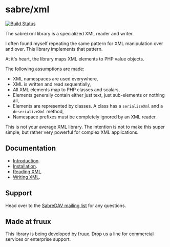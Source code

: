 sabre/xml
=========

[![Build Status](https://secure.travis-ci.org/fruux/sabre-xml.png?branch=master)](http://travis-ci.org/fruux/sabre-xml)

The sabre/xml library is a specialized XML reader and writer.

I often found myself repeating the same pattern for XML manipulation over and
over. This library implements that pattern.

At it's heart, the library maps XML elements to PHP value objects.

The following assumptions are made:

* XML namespaces are used everywhere,
* XML is written and read sequentially,
* All XML elements map to PHP classes and scalars,
* Elements generally contain either just text, just sub-elements or nothing all,
* Elements are represented by classes. A class has a `serializeXml` and a
  `deserializeXml` method,
* Namespace prefixes must be completely ignored by an XML reader.

This is not your average XML library. The intention is not to make this super
simple, but rather very powerful for complex XML applications.

Documentation
-------------

* [Introduction](http://sabre.io/xml/).
* [Installation](http://sabre.io/xml/install/).
* [Reading XML](http://sabre.io/xml/reading/).
* [Writing XML](http://sabre.io/xml/writing/).


Support
-------

Head over to the [SabreDAV mailing list](http://groups.google.com/group/sabredav-discuss) for any questions.

Made at fruux
-------------

This library is being developed by [fruux](https://fruux.com/). Drop us a line for commercial services or enterprise support.
